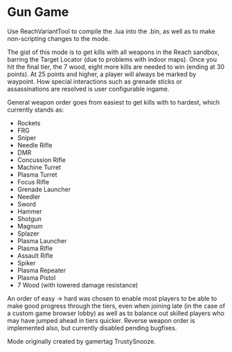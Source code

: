# Gun Game
Use ReachVariantTool to compile the .lua into the .bin, as well as to make non-scripting changes to the mode.

The gist of this mode is to get kills with all weapons in the Reach sandbox, barring the Target Locator (due to problems with indoor maps). Once you hit the final tier, the 7 wood, eight more kills are needed to win (ending at 30 points). At 25 points and higher, a player will always be marked by waypoint. How special interactions such as grenade sticks or assassinations are resolved is user configurable ingame. 

General weapon order goes from easiest to get kills with to hardest, which currently stands as:
* Rockets
* FRG
* Sniper
* Needle Rifle
* DMR
* Concussion Rifle
* Machine Turret
* Plasma Turret
* Focus Rifle
* Grenade Launcher
* Needler
* Sword
* Hammer
* Shotgun
* Magnum
* Splazer
* Plasma Launcher
* Plasma Rifle
* Assault Rifle
* Spiker
* Plasma Repeater
* Plasma Pistol
* 7 Wood (with lowered damage resistance)  

An order of easy -> hard was chosen to enable most players to be able to make good progress through the tiers, even when joining late (in the case of a custom game browser lobby) as well as to balance out skilled players who may have jumped ahead in tiers quicker. Reverse weapon order is implemented also, but currently disabled pending bugfixes.

Mode originally created by gamertag TrustySnooze.
